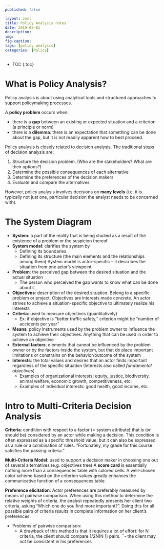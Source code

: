 ```yaml
---
published: false

layout: post
title: Policy Analysis notes
date: 2019-09-01
description:
img:
fig-caption:
tags: [policy analysis]
categories: [Policy]
---
```

- TOC
{:toc}

# What is Policy Analysis?
Policy analysis is about using analytical tools and structured approaches to support policymaking processes.

A **policy problem** occurs when:
-	there is a **gap** between an existing or expected situation and a criterion (a principle or norm)
-	there is a **dilemma**: there is an expectation that something can be done about the gap, but it is not readily apparent how to best proceed.

Policy analysis is closely related to decision analysis. The traditional steps of decision analysis are:
1. Structure the decision problem. (Who are the stakeholders? What are their options?)
2. Determine the possible consequences of each alternative
3. Determine the preferences of the decision makers
4. Evaluate and compare the alternatives

However, policy analysis involves decisions on **many levels** (i.e. it is typically not just one, particular decision the analyst needs to be concerned with).

# The System Diagram
- **System**: a part of the reality that is being studied as a result of the existence of a problem or the suspicion thereof
- **System model**: clarifies the system by
  - Defining its boundaries
  - Defining its structure (the main elements and the relationships among them)
System model is actor-specific – it describes the situation from one actor’s viewpoint
- **Problem**: the perceived gap between the desired situation and the actual situation
  - The person who perceived the gap wants to know what can be done about it
- **Objectives**: description of the desired situation. Belong to a specific problem or project. Objectives are interests made concrete. An actor strives to achieve a situation-specific objective to ultimately realize his interests
- **Criteria**: used to measure objectives (quantitatively)
  - Ex: if objective is “better traffic safety,” criterion might be “number of accidents per year”
- **Means**: policy instruments used by the problem owner to influence the system to achieve their objectives. Anything that can be used in order to achieve an objective
- **External factors**: elements that cannot be influenced by the problem owner or by the factors inside the system, but that do place important limitations or constrains on the behavior/outcome of the system
- **Interests**: the total values and desires that an actor finds important regardless of the specific situation (Interests also called *fundamental objectives*)
  - Examples of organizational interests: equity, justice, biodiversity, animal welfare, economic growth, competitiveness, etc.
  - Examples of individual interests: good health, good income, etc.

# Intro to Multi-Criteria Decision Analysis
**Criteria**: condition with respect to a factor (= system attribute) that is (or should be) considered by an actor while making a decision. This condition is often expressed as a specific threshold value, but it can also be expressed as a rule or a combination of rules.	“Fortunately, my grade for this course satisfies the passing criteria.”

**Multi-Criteria Model**: used to support a decision maker in choosing one out of several alternatives (e.g. objectives tree)
A **score card** is essentially nothing more than a consequences table with colored cells. A well-chosen color scheme based on the criterion values greatly enhances the communicative function of a consequences table.

**Preference elicitation**: Actor preferences are preferably measured by means of pairwise comparison. When using this method to determine the relative weights of criteria, the analyst repeatedly presents her client two criteria, asking “Which one do you find more important?”. Doing this for all possible pairs of criteria results in complete information on her client’s preferences.
- Problems of pairwise comparison:  
  -	A drawback of this method is that it requires a lot of effort:  for N criteria, the client should compare 1/2N(N  1) pairs.
``-	the client may not be consistent in his preferences
